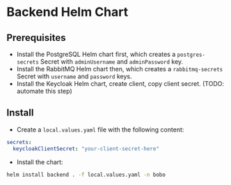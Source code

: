 # Backend Helm Chart

## Prerequisites

- Install the PostgreSQL Helm chart first, which creates a `postgres-secrets` Secret with `adminUsername` and `adminPassword` key.
- Install the RabbitMQ Helm chart then, which creates a `rabbitmq-secrets` Secret with `username` and `password` keys.
- Install the Keycloak Helm chart, create client, copy client secret. (TODO: automate this step)

## Install

- Create a `local.values.yaml` file with the following content:

```yaml
secrets:
  keycloakClientSecret: "your-client-secret-here"
```

- Install the chart:

```bash
helm install backend . -f local.values.yaml -n bobo
```
